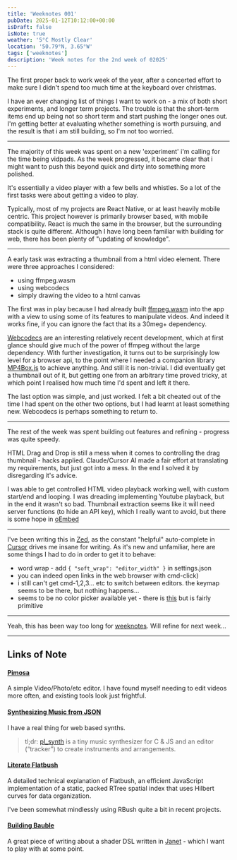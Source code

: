 ```yaml
---
title: 'Weeknotes 001'
pubDate: 2025-01-12T10:12:00+00:00
isDraft: false
isNote: true
weather: '5°C Mostly Clear'
location: '50.79°N, 3.65°W'
tags: ['weeknotes']
description: 'Week notes for the 2nd week of 02025'
---
```



The first proper back to work week of the year, after a concerted effort to make sure I didn't spend too much time at the keyboard over christmas.

I have an ever changing list of things I want to work on - a mix of both short experiments, and longer term projects. The trouble is that the short-term items end up being not so short term and start pushing the longer ones out. I'm getting better at evaluating whether something is worth pursuing, and the result is that i am still building, so I'm not too worried.

---

The majority of this week was spent on a new 'experiment' i'm calling for the time being vidpads. As the week progressed, it became clear that i might want to push this beyond quick and dirty into something more polished.

It's essentially a video player with a few bells and whistles. So a lot of the first tasks were about getting a video to play.

Typically, most of my projects are React Native, or at least heavily mobile centric. This project however is primarily browser based, with mobile compatibility. React is much the same in the browser, but the surrounding stack is quite different. Although I have long been familiar with building for web, there has been plenty of "updating of knowledge".

---

A early task was extracting a thumbnail from a html video element. There were three approaches I considered:

- using ffmpeg.wasm
- using webcodecs
- simply drawing the video to a html canvas

The first was in play because I had already built [ffmpeg.wasm](https://ffmpegwasm.netlify.app) into the app with a view to using some of its features to manipulate videos. And indeed it works fine, if you can ignore the fact that its a 30meg+ dependency.

[Webcodecs](https://developer.mozilla.org/en-US/docs/Web/API/WebCodecs_API) are an interesting relatively recent development, which at first glance should give much of the power of ffmpeg without the large dependency.
With further investigation, it turns out to be surprisingly low level for a browser api, to the point where I needed a companion library [MP4Box.js](https://gpac.github.io/mp4box.js/) to achieve anything. And still it is non-trivial.
I did eventually get a thumbnail out of it, but getting one from an arbitrary time proved tricky, at which point I realised how much time I'd spent and left it there.

The last option was simple, and just worked. I felt a bit cheated out of the time I had spent on the other two options, but I had learnt at least something new. Webcodecs is perhaps something to return to.

---

The rest of the week was spent building out features and refining - progress was quite speedy.

HTML Drag and Drop is still a mess when it comes to controlling the drag thumbnail - hacks applied. Claude/Cursor AI made a fair effort at translating my requirements, but just got into a mess. In the end I solved it by disregarding it's advice.

I was able to get controlled HTML video playback working well, with custom start/end and looping. I was dreading implementing Youtube playback, but in the end it wasn't so bad. Thumbnail extraction seems like it will need server functions (to hide an API key), which I really want to avoid, but there is some hope in [oEmbed](https://oembed.com)

---

I've been writing this in [Zed](https://zed.dev), as the constant "helpful" auto-complete in [Cursor](https://www.cursor.com) drives me insane for writing.
As it's new and unfamiliar, here are some things I had to do in order to get it to behave:

- word wrap - add ```{ "soft_wrap": "editor_width" }``` in settings.json
- you can indeed open links in the web browser with cmd-click)
- i still can't get cmd-1,2,3... etc to switch between editors. the keymap seems to be there, but nothing happens...
- seems to be no color picker available yet - there is [this](https://github.com/nickpoorman/colord?tab=readme-ov-file#zed-integration) but is fairly primitive

---

Yeah, this has been way too long for [weeknotes](https://medium.com/wethecatalysts/weeknotes-how-to-write-one-in-30-minutes-ef3eef0e41f7). Will refine for next week...

---

## Links of Note

#### [Pimosa](https://pimosa.app)

A simple Video/Photo/etc editor. I have found myself needing to edit videos more often, and existing tools look just frightful.


#### [Synthesizing Music from JSON](https://phoboslab.org/log/2025/01/synth)

I have a real thing for web based synths.
> tl;dr: [pl_synth](https://github.com/phoboslab/pl_synth) is a tiny music synthesizer for C & JS and an editor (“tracker”) to create instruments and arrangements.


#### [Literate Flatbush](https://kylebarron.dev/literate-flatbush/)

A detailed technical explanation of Flatbush, an efficient JavaScript implementation of a static, packed RTree spatial index that uses Hilbert curves for data organization.

I've been somewhat mindlessly using RBush quite a bit in recent projects.

#### [Building Bauble](https://ianthehenry.com/posts/bauble/building-bauble/)

A great piece of writing about a shader DSL written in [Janet](https://janet.guide) - which I want to play with at some point.
